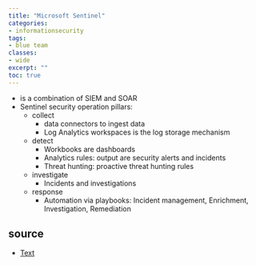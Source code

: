 ```yaml
---
title: "Microsoft Sentinel"
categories: 
- informationsecurity
tags:
- blue team
classes: 
- wide
excerpt: "" 
toc: true
--- 
```


* is a combination of SIEM and SOAR
* Sentinel security operation pillars:
    * collect
        * data connectors to ingest data
        *  Log Analytics workspaces is the log storage mechanism
    * detect
        * Workbooks are dashboards
        * Analytics rules: output are security alerts and incidents
        * Threat hunting: proactive threat hunting rules
    * investigate
        * Incidents and investigations
    * response
        * Automation via playbooks: Incident management, Enrichment, Investigation, Remediation


## source

* [Text][def]

[def]: https://tryhackme.com/room/sentinelintroduction
